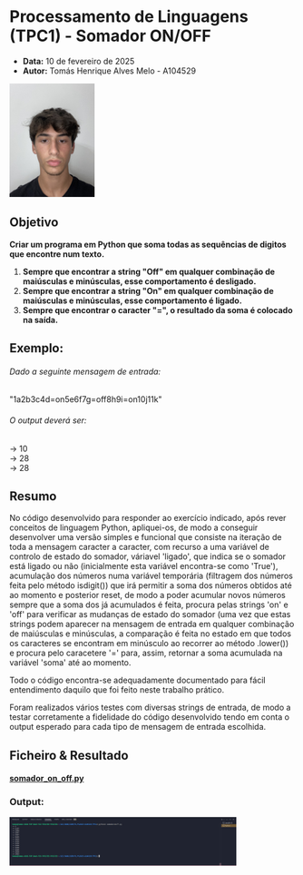 <!-- 

O manifesto deverá ter a seguinte estrutura: título, data, autor (nome, número e foto), resumo (lista de parágrafos descrevendo sucintamente em que consistiu o trabalho), lista de resultados (lista com apontadores para os ficheiros resultantes);

-->


# Processamento de Linguagens (TPC1) - Somador ON/OFF
- **Data:** 10 de fevereiro de 2025
- **Autor:** Tomás Henrique Alves Melo - A104529 

<img src="../assets/perfil.jpg" alt="A104529 - Tomás Melo" width="150">

## Objetivo 

**Criar um programa em Python que soma todas as sequências de digitos que encontre num texto.**
1. **Sempre que encontrar a string "Off" em qualquer combinação de maiúsculas e minúsculas, esse comportamento é desligado.**
2. **Sempre que encontrar a string "On" em qualquer combinação de maiúsculas e minúsculas, esse comportamento é ligado.**
3. **Sempre que encontrar o caracter "=", o resultado da soma é colocado na saída.**

## Exemplo: 

###### Dado a seguinte mensagem de entrada: 
"1a2b3c4d=on5e6f7g=off8h9i=on10j11k"

###### O output deverá ser: 

-> 10  
-> 28  
-> 28

## Resumo

No código desenvolvido para responder ao exercício indicado, após rever conceitos de linguagem Python, apliquei-os, de modo a conseguir desenvolver uma versão simples e funcional que consiste na iteração de toda a mensagem caracter a caracter, com recurso a uma variável de controlo de estado do somador, váriavel 'ligado', que indica se o somador está ligado ou não (inicialmente esta variável encontra-se como 'True'), acumulação dos números numa variável temporária (filtragem dos números feita pelo método isdigit()) que irá permitir a soma dos números obtidos até ao momento e posterior reset, de modo a poder acumular novos números sempre que a soma dos já acumulados é feita, procura pelas strings 'on' e 'off' para verificar as mudanças de estado do somador (uma vez que estas strings podem aparecer na mensagem de entrada em qualquer combinação de maiúsculas e minúsculas, a comparação é feita no estado em que todos os caracteres se encontram em minúsculo ao recorrer ao método .lower()) e procura pelo caracetere '=' para, assim, retornar a soma acumulada na variável 'soma' até ao momento. 

Todo o código encontra-se adequadamente documentado para fácil entendimento daquilo que foi feito neste trabalho prático. 

Foram realizados vários testes com diversas strings de entrada, de modo a testar corretamente a fidelidade do código desenvolvido tendo em conta o output esperado para cada tipo de mensagem de entrada escolhida.

## Ficheiro & Resultado 

#### [somador_on_off.py](./somador_on_off.py)
### Output:
<img src="../assets/TPC1_output_v1.png" alt="Output v2" width="400">

